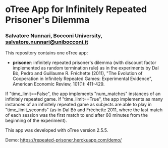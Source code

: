 # oTree App for Infinitely Repeated Prisoner's Dilemma
### Salvatore Nunnari, Bocconi University, salvatore.nunnari@unibocconi.it

This repository contains one oTree app:

* **prisoner**: infinitely repeated prisoner's dilemma (with discount factor implemented as random termination rule) as in the experiments by Dal Bò, Pedro and Guillaume R. Fréchette (2011), "The Evolution of Cooperation in Infinitely Repeated Games: Experimental Evidence", American Economic Review, 101(1): 411-429. 

If "time_limit==False", the app implements "num_matches" instances of an infinitely repeated game. If "time_limit==True", the app implements as many instances of an infinitely repeated game as subjects are able to play in "time_limit_seconds" (as in Dal Bò and Fréchette 2011, where the last match of each session was the first match to end after 60 minutes from the beginning of the experiment). 

This app was developed with oTree version 2.5.5.

Demo: https://repeated-prisoner.herokuapp.com/demo/
